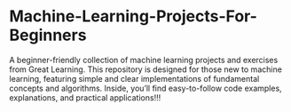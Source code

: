 # Machine-Learning-Projects-For-Beginners
A beginner-friendly collection of machine learning projects and exercises from Great Learning. This repository is designed for those new to machine learning, featuring simple and clear implementations of fundamental concepts and algorithms. Inside, you’ll find easy-to-follow code examples, explanations, and practical applications!!!
